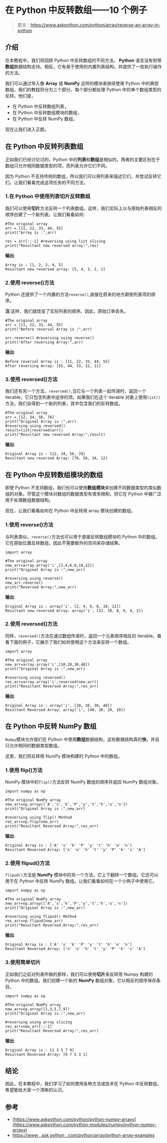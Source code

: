 # 在 Python 中反转数组——10 个例子

> 原文：<https://www.askpython.com/python/array/reverse-an-array-in-python>

## 介绍

在本教程中，我们将回顾 Python 中反转数组的不同方法。 **Python** 语言没有附带**数组**数据结构支持。相反，它有易于使用的内置列表结构，并提供了一些执行操作的方法。

我们可以通过导入像 **Array** 或 **NumPy** 这样的模块来继续使用 Python 中的典型数组。我们的教程将分为三个部分，每个部分都处理 Python 中的单个数组类型的反转。他们是，

*   在 Python 中反转数组列表，
*   在 Python 中反转数组模块的数组，
*   在 Python 中反转 NumPy 数组。

现在让我们进入正题。

## 在 Python 中反转列表数组

正如我们已经讨论过的，Python 中的**列表**和**数组**是相似的。两者的主要区别在于数组只允许相同数据类型的项，而列表允许它们不同。

因为 Python 不支持传统的数组，所以我们可以用列表来描述它们，并尝试反转它们。让我们看看完成这项任务的不同方法，

### 1.在 Python 中使用列表切片反转数组

我们可以使用**切片**方法反转一个列表数组。这样，我们实际上以与原始列表相反的顺序创建了一个新列表。让我们看看如何:

```
#The original array
arr = [11, 22, 33, 44, 55]
print("Array is :",arr)

res = arr[::-1] #reversing using list slicing
print("Resultant new reversed array:",res)

```

**输出**:

```
Array is : [1, 2, 3, 4, 5]
Resultant new reversed array: [5, 4, 3, 2, 1]

```

### 2.使用 reverse()方法

Python 还提供了一个内置的方法`reverse()`,直接在原来的地方颠倒列表项的顺序。

**注**:这样，我们就改变了实际列表的顺序。因此，原始订单丢失。

```
#The original array
arr = [11, 22, 33, 44, 55]
print("Before reversal Array is :",arr)

arr.reverse() #reversing using reverse()
print("After reversing Array:",arr)

```

**输出**:

```
Before reversal Array is : [11, 22, 33, 44, 55]
After reversing Array: [55, 44, 33, 22, 11]

```

### 3.使用 reversed()方法

我们还有另一个方法，`reversed()`,当它与一个列表一起传递时，返回一个 iterable，它只包含列表中逆序的项。如果我们在这个 iterable 对象上使用`list()`方法，我们会得到一个新的列表，其中包含我们的反转数组。

```
#The original array
arr = [12, 34, 56, 78]
print("Original Array is :",arr)
#reversing using reversed()
result=list(reversed(arr))
print("Resultant new reversed Array:",result)

```

**输出**:

```
Original Array is : [12, 34, 56, 78]
Resultant new reversed Array: [78, 56, 34, 12]

```

## 在 Python 中反转数组模块的数组

即使 Python 不支持数组，我们也可以使用**数组模块**来创建不同数据类型的类似数组的对象。尽管这个模块对数组的数据类型有很多限制，但它在 Python 中被广泛用于处理数组数据结构。

现在，让我们看看如何在 Python 中反转用 array 模块创建的数组。

### 1.使用 reverse()方法

与列表类似，`reverse()`方法也可以用于直接反转数组模块的 Python 中的数组。它在原始位置反转数组，因此不需要额外的空间来存储结果。

```
import array

#The original array
new_arr=array.array('i',[2,4,6,8,10,12])
print("Original Array is :",new_arr)

#reversing using reverse()
new_arr.reverse()
print("Reversed Array:",new_arr)

```

**输出**:

```
Original Array is : array('i', [2, 4, 6, 8, 10, 12])
Resultant new reversed Array: array('i', [12, 10, 8, 6, 4, 2])

```

### 2.使用 reversed()方法

同样，`reversed()`方法在通过数组传递时，返回一个元素顺序相反的 iterable。看看下面的例子，它展示了我们如何使用这个方法来反转一个数组。

```
import array

#The original array
new_arr=array.array('i',[10,20,30,40])
print("Original Array is :",new_arr)

#reversing using reversed()
res_arr=array.array('i',reversed(new_arr))
print("Resultant Reversed Array:",res_arr)

```

**输出**:

```
Original Array is : array('i', [10, 20, 30, 40])
Resultant Reversed Array: array('i', [40, 30, 20, 10])

```

## 在 Python 中反转 NumPy 数组

`Numpy`模块允许我们在 Python 中使用**数组**数据结构，这些数据结构真的**快**，并且只允许相同的数据类型数组。

这里，我们将反转用 NumPy 模块构建的 Python 中的数组。

### 1.使用 flip()方法

NumPy 模块中的`flip()`方法反转 NumPy 数组的顺序并返回 NumPy 数组对象。

```
import numpy as np

#The original NumPy array
new_arr=np.array(['A','s','k','P','y','t','h','o','n'])
print("Original Array is :",new_arr)

#reversing using flip() Method
res_arr=np.flip(new_arr)
print("Resultant Reversed Array:",res_arr)

```

**输出**:

```
Original Array is : ['A' 's' 'k' 'P' 'y' 't' 'h' 'o' 'n']
Resultant Reversed Array: ['n' 'o' 'h' 't' 'y' 'P' 'k' 's' 'A']

```

### 2.使用 flipud()方法

`flipud()`方法是 **NumPy** 模块中的另一个方法，它上下翻转一个数组。它还可以用于在 Python 中反转 NumPy 数组。让我们看看如何在一个小例子中使用它。

```
import numpy as np

#The original NumPy array
new_arr=np.array(['A','s','k','P','y','t','h','o','n'])
print("Original Array is :",new_arr)

#reversing using flipud() Method
res_arr=np.flipud(new_arr)
print("Resultant Reversed Array:",res_arr)

```

**输出**:

```
Original Array is : ['A' 's' 'k' 'P' 'y' 't' 'h' 'o' 'n']
Resultant Reversed Array: ['n' 'o' 'h' 't' 'y' 'P' 'k' 's' 'A']

```

### 3.使用简单切片

正如我们之前对列表所做的那样，我们可以使用**切片**来反转用 Numpy 构建的 Python 中的数组。我们创建一个新的 **NumPy** 数组对象，它以相反的顺序保存条目。

```
import numpy as np

#The original NumPy array
new_arr=np.array([1,3,5,7,9])
print("Original Array is :",new_arr)

#reversing using array slicing
res_arr=new_arr[::-1]
print("Resultant Reversed Array:",res_arr)

```

**输出**:

```
Original Array is : [1 3 5 7 9]
Resultant Reversed Array: [9 7 5 3 1]

```

## 结论

因此，在本教程中，我们学习了如何使用各种方法或技术在 Python 中反转数组。希望能给大家一个清晰的认识。

## 参考

*   [https://www.askpython.com/python/python-numpy-arrays](https://www.askpython.com/python-modules/numpy/python-numpy-arrays)
*   [https://www . ask python . com/python/array/python-array-examples](https://www.askpython.com/python/array/python-array-examples)